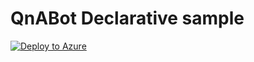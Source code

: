 # QnABot Declarative sample

[![Deploy to Azure][deploy-button]][arm-template]


[1]:https://aka.ms/adaptive-dialogs
[deploy-button]:https://aka.ms/deploytoazurebutton
[arm-template]:https://ms.portal.azure.com/#create/Microsoft.Template/uri/https%3A%2F%2Fraw.githubusercontent.com%2Fbingisbestest%2Fcreatebote2e%2Fmain%2Fazuredeploy.json/createUIDefinitionUri/https%3A%2F%2Fraw.githubusercontent.com%2Fbingisbestest%2Fcreatebote2e%2Fmain%2FcreateUiDefinition.json
